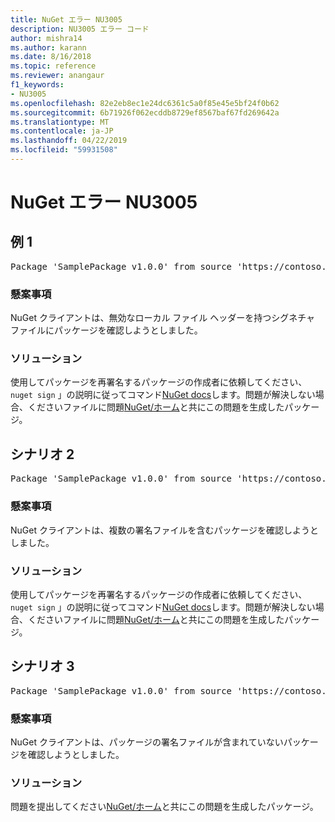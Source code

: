 ```yaml
---
title: NuGet エラー NU3005
description: NU3005 エラー コード
author: mishra14
ms.author: karann
ms.date: 8/16/2018
ms.topic: reference
ms.reviewer: anangaur
f1_keywords:
- NU3005
ms.openlocfilehash: 82e2eb8ec1e24dc6361c5a0f85e45e5bf24f0b62
ms.sourcegitcommit: 6b71926f062ecddb8729ef8567baf67fd269642a
ms.translationtype: MT
ms.contentlocale: ja-JP
ms.lasthandoff: 04/22/2019
ms.locfileid: "59931508"
---
```

# <a name="nuget-error-nu3005"></a>NuGet エラー NU3005

## <a name="scenario-1"></a>例 1

<pre>Package 'SamplePackage v1.0.0' from source 'https://contoso.com/index.json': The package contains an invalid package signature file.</pre>

### <a name="issue"></a>懸案事項

NuGet クライアントは、無効なローカル ファイル ヘッダーを持つシグネチャ ファイルにパッケージを確認しようとしました。


### <a name="solution"></a>ソリューション

使用してパッケージを再署名するパッケージの作成者に依頼してください、 `nuget sign` 」の説明に従ってコマンド[NuGet docs](https://docs.microsoft.com/en-us/nuget/create-packages/sign-a-package)します。問題が解決しない場合、くださいファイルに問題[NuGet/ホーム](https://github.com/NuGet/Home/issues)と共にこの問題を生成したパッケージ。



## <a name="scenario-2"></a>シナリオ 2

<pre>Package 'SamplePackage v1.0.0' from source 'https://contoso.com/index.json': The package contains multiple package signature files.</pre>

### <a name="issue"></a>懸案事項

NuGet クライアントは、複数の署名ファイルを含むパッケージを確認しようとしました。


### <a name="solution"></a>ソリューション

使用してパッケージを再署名するパッケージの作成者に依頼してください、 `nuget sign` 」の説明に従ってコマンド[NuGet docs](https://docs.microsoft.com/en-us/nuget/create-packages/sign-a-package)します。問題が解決しない場合、くださいファイルに問題[NuGet/ホーム](https://github.com/NuGet/Home/issues)と共にこの問題を生成したパッケージ。



## <a name="scenario-3"></a>シナリオ 3

<pre>Package 'SamplePackage v1.0.0' from source 'https://contoso.com/index.json': The package does not contain a valid package signature file.</pre>

### <a name="issue"></a>懸案事項

NuGet クライアントは、パッケージの署名ファイルが含まれていないパッケージを確認しようとしました。


### <a name="solution"></a>ソリューション

問題を提出してください[NuGet/ホーム](https://github.com/NuGet/Home/issues)と共にこの問題を生成したパッケージ。


